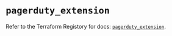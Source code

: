 # `pagerduty_extension`

Refer to the Terraform Registory for docs: [`pagerduty_extension`](https://registry.terraform.io/providers/pagerduty/pagerduty/3.0.2/docs/resources/extension).
